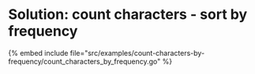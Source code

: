 # Solution: count characters - sort by frequency

{% embed include file="src/examples/count-characters-by-frequency/count_characters_by_frequency.go" %}




